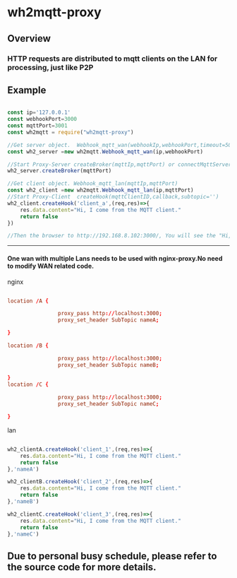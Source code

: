 # wh2mqtt-proxy

## Overview
### HTTP requests are distributed to mqtt clients on the LAN for processing, just like P2P

## Example

``` JavaScript

const ip='127.0.0.1'
const webhookPort=3000
const mqttPort=3001
const wh2mqtt = require("wh2mqtt-proxy")

//Get server object.  Webhook_mqtt_wan(webhookIp,webhookPort,timeout=5000)
const wh2_server =new wh2mqtt.Webhook_mqtt_wan(ip,webhookPort)

//Start Proxy-Server createBroker(mqttIp,mqttPort) or connectMqttServer(mqttUrl='mqtt:://ip:port')
wh2_server.createBroker(mqttPort)

//Get client object. Webhook_mqtt_lan(mqttIp,mqttPort)
const wh2_client =new wh2mqtt.Webhook_mqtt_lan(ip,mqttPort)
//Start Proxy-Client  createHook(mqttClientID,callback,subtopic='')
wh2_client.createHook('client_a',(req,res)=>{
    res.data.content="Hi, I come from the MQTT client."    
    return false
})

//Then the browser to http://192.168.8.102:3000/, You will see the "Hi, I come from the MQTT client."  displayed on the page" .

```
---
#### One wan with multiple Lans needs to be used with nginx-proxy.No need to modify WAN related code.

nginx
```conf

location /A {

                proxy_pass http://localhost:3000;
                proxy_set_header SubTopic nameA;

}

location /B {

                proxy_pass http://localhost:3000;
                proxy_set_header SubTopic nameB;

}
location /C {
  
                proxy_pass http://localhost:3000;
                proxy_set_header SubTopic nameC;

}

```
lan
```JavaScript

wh2_clientA.createHook('client_1',(req,res)=>{
    res.data.content="Hi, I come from the MQTT client."    
    return false
},'nameA')

wh2_clientB.createHook('client_2',(req,res)=>{
    res.data.content="Hi, I come from the MQTT client."    
    return false
},'nameB')

wh2_clientC.createHook('client_3',(req,res)=>{
    res.data.content="Hi, I come from the MQTT client."    
    return false
},'nameC')

```

## Due to personal busy schedule, please refer to the source code for more details.